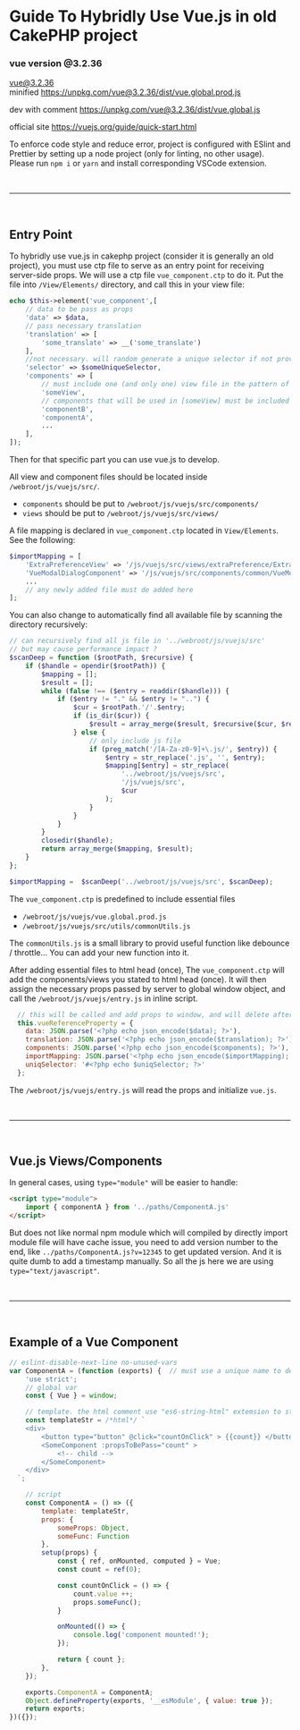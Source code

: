# Guide To Hybridly Use Vue.js in old CakePHP project
### vue version @3.2.36
vue@3.2.36\
minified
https://unpkg.com/vue@3.2.36/dist/vue.global.prod.js

dev with comment
https://unpkg.com/vue@3.2.36/dist/vue.global.js

official site
https://vuejs.org/guide/quick-start.html

To enforce code style and reduce error, project is configured with ESlint and Prettier by setting up a node project (only for linting, no other usage). Please run `npm i` or `yarn` and install corresponding VSCode extension.

<br>

---

<br>

## Entry Point
To hybridly use vue.js in cakephp project (consider it is generally an old project), you must use ctp file to serve as an entry point for receiving server-side props. We will use a ctp file `vue_component.ctp` to do it. Put the file into `/View/Elements/` directory, and call this in your view file:


```php
echo $this->element('vue_component',[
    // data to be pass as props
    'data' => $data,
    // pass necessary translation
    'translation' => [
        'some_translate' => __('some_translate')
    ],
    //not necessary. will random generate a unique selector if not provided.
    'selector' => $someUniqueSelector, 
    'components' => [
        // must include one (and only one) view file in the pattern of [filename]View to serve as entry point
        'someView',
        // components that will be used in [someView] must be included
        'componentB',
        'componentA', 
        ...
    ],
]);
```

Then for that specific part you can use vue.js to develop.

All view and component files should be located inside `/webroot/js/vuejs/src/`.
- `components` should be put to `/webroot/js/vuejs/src/components/`
- `views` should be put to `/webroot/js/vuejs/src/views/`
  
A file mapping is declared in `vue_component.ctp` located in `View/Elements`.\
See the following:

```php
$importMapping = [
    'ExtraPreferenceView' => '/js/vuejs/src/views/extraPreference/ExtraPreferenceView.js',
    'VueModalDialogComponent' => '/js/vuejs/src/components/common/VueModalDialogComponent.js',
    ...
    // any newly added file must de added here
];
```

You can also change to automatically find all available file by scanning the directory recursively:

```php
// can recursively find all js file in '../webroot/js/vuejs/src'
// but may cause performance impact ?
$scanDeep = function ($rootPath, $recursive) {
    if ($handle = opendir($rootPath)) {
        $mapping = [];
        $result = [];
        while (false !== ($entry = readdir($handle))) {
            if ($entry != "." && $entry != "..") {
                $cur = $rootPath.'/'.$entry;
                if (is_dir($cur)) {
                    $result = array_merge($result, $recursive($cur, $recursive));
                } else {
                    // only include js file
                    if (preg_match('/[A-Za-z0-9]+\.js/', $entry)) {
                        $entry = str_replace('.js', '', $entry);
                        $mapping[$entry] = str_replace(
                            '../webroot/js/vuejs/src',
                            '/js/vuejs/src',
                            $cur
                        );
                    }
                }
            }
        }
        closedir($handle);
        return array_merge($mapping, $result);
    }
};

$importMapping =  $scanDeep('../webroot/js/vuejs/src', $scanDeep);
```

The `vue_component.ctp` is predefined to include essential files
- `/webroot/js/vuejs/vue.global.prod.js` 
- `/webroot/js/vuejs/src/utils/commonUtils.js`

The `commonUtils.js` is a small library to provid useful function like debounce / throttle... You can add your new function into it.

After adding essential files to html head (once), The `vue_component.ctp` will add the components/views you stated to html head (once). It will then assign the necessary props passed by server to global window object, and call the `/webroot/js/vuejs/entry.js`  in inline script.

```js
  // this will be called and add props to window, and will delete after component mounted
  this.vueReferenceProperty = {
    data: JSON.parse('<?php echo json_encode($data); ?>'),
    translation: JSON.parse('<?php echo json_encode($translation); ?>'),
    components: JSON.parse('<?php echo json_encode($components); ?>'),
    importMapping: JSON.parse('<?php echo json_encode($importMapping); ?>'),
    uniqSelector: '#<?php echo $uniqSelector; ?>'
  };
```

The `/webroot/js/vuejs/entry.js` will read the props and initialize `vue.js`.

<br>

---

<br>

## Vue.js Views/Components
In general cases, using `type="module"` will be easier to handle:
```html
<script type="module">
    import { componentA } from '../paths/ComponentA.js'
</script>
```
But does not like normal npm module which will compiled by  directly import module file will have cache issue, you need to add version number to the end, like `../paths/ComponentA.js?v=12345` to get updated version. And it is quite dumb to add a timestamp manually. So all the js here we are using `type="text/javascript"`.

<br>

---

<br>

## Example of a Vue Component

```js
// eslint-disable-next-line no-unused-vars
var ComponentA = (function (exports) {  // must use a unique name to declare in global
    'use strict';
    // global var
    const { Vue } = window;

    // template. the html comment use "es6-string-html" extemsion to style html str
    const templateStr = /*html*/ `
    <div>
        <button type="button" @click="countOnClick" > {{count}} </button>
        <SomeComponent :propsToBePass="count" >
            <!-- child -->
        </SomeComponent>
    </div>
  `;

    // script
    const ComponentA = () => ({
        template: templateStr,
        props: {
            someProps: Object,
            someFunc: Function
        },
        setup(props) {
            const { ref, onMounted, computed } = Vue;
            const count = ref(0);

            const countOnClick = () => {
                count.value ++;
                props.someFunc();
            }

            onMounted(() => {
                console.log('component mounted!');
            });

            return { count };
        },
    });

    exports.ComponentA = ComponentA;
    Object.defineProperty(exports, '__esModule', { value: true });
    return exports;
})({});


```



